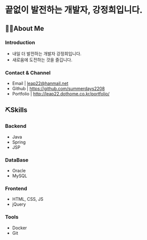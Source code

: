 # **끝없이 발전하는 개발자, 강정희입니다.**

## 🙋‍♀️About Me

### Introduction
- 내일 더 발전하는 개발자 강정희입니다.
- 새로움에 도전하는 것을 즐깁니다.

### Contact & Channel
- Email | leap22@hanmail.net
- Github | https://github.com/summerdays2208
- Portfolio | http://leap22.dothome.co.kr/portfolio/

## ⛏Skills

### Backend
- Java
- Spring
- JSP

### DataBase
- Oracle
- MySQL

### Frontend
- HTML, CSS, JS
- jQuery

### Tools
- Docker
- Git
